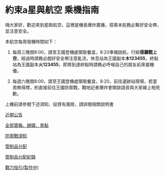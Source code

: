 約束a星與航空 乘機指南
===
嗨大家好，歡迎來到星歐航空，這裡是機長爆炸廣播，搭乘本航務必繫好安全帶，並注意安全。

本航空每周發機時間如下：

1. 每周三晚間8:00，請至王國登機處領取餐盒，8:20準備啟航，行經**侵襲戰上空**，經過時請務必戲好安全帶注意亂流，休息站為王國副本**木123455**，終點站為王國副本**火123455**，即將到達終點時請務必呼喊自己的朋友前來接機優。

2. 每週六晚間8:00，請至王國登機處領取餐盒，8:20，前往遺跡站現場，若當周無得標，則直接前往王國防禦戰，戰地記者爆炸會開啟語音與大家線上相見歡。

上機前請參閱下述須知，投資有風險，請詳閱相關說明書

[近期公告](最新公告.md)

[全部寶箱、蝴蝶、景點](https://forum.gamer.com.tw/G2.php?bsn=37619&parent=88&sn=2&lorder=1&ptitle=%E5%AF%B6%E7%AE%B1%EF%BC%8F%E6%99%AF%E9%BB%9E%EF%BC%8F%E5%B9%BB%E7%8D%B8%E6%8A%93%E5%8F%96)

[防禦戰須知](防禦戰.md)

[管制品分配](管制品分配.md)

[管制品分配紀錄](https://docs.google.com/spreadsheets/d/1hTdI_wsAIH5S2Oc8JYuOItOr5Ksz-elqIOC0HAakuGc/edit#gid=0)

[戰力指引(製作中)](戰力指引.)


